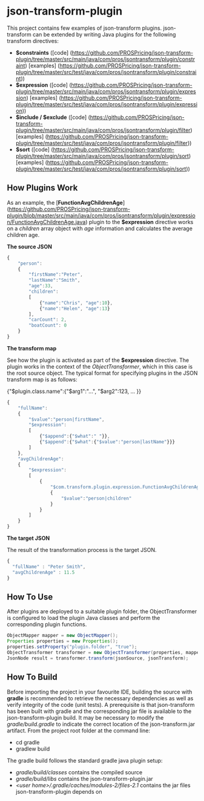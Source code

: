 # json-transform-plugin

This project contains few examples of json-transform plugins. json-transform can be extended by writing Java plugins for the following transform directives:

- **$constraints** ([code]
  (https://github.com/PROSPricing/json-transform-plugin/tree/master/src/main/java/com/pros/jsontransform/plugin/constraint)
  [examples]
  (https://github.com/PROSPricing/json-transform-plugin/tree/master/src/test/java/com/pros/jsontransform/plugin/constraint))
- **$expression** ([code]
  (https://github.com/PROSPricing/json-transform-plugin/tree/master/src/main/java/com/pros/jsontransform/plugin/expression)
  [examples]
  (https://github.com/PROSPricing/json-transform-plugin/tree/master/src/test/java/com/pros/jsontransform/plugin/expression))
- **$include / $exclude** ([code]
  (https://github.com/PROSPricing/json-transform-plugin/tree/master/src/main/java/com/pros/jsontransform/plugin/filter)
  [examples]
  (https://github.com/PROSPricing/json-transform-plugin/tree/master/src/test/java/com/pros/jsontransform/plugin/filter))
- **$sort** ([code]
  (https://github.com/PROSPricing/json-transform-plugin/tree/master/src/main/java/com/pros/jsontransform/plugin/sort)
  [examples]
  (https://github.com/PROSPricing/json-transform-plugin/tree/master/src/test/java/com/pros/jsontransform/plugin/sort))

## How Plugins Work

As an example, the [**FunctionAvgChildrenAge**] (https://github.com/PROSPricing/json-transform-plugin/blob/master/src/main/java/com/pros/jsontransform/plugin/expression/FunctionAvgChildrenAge.java) plugin to the **$expression** directive works on a *children* array object with *age* information and calculates the average children age.

**The source JSON**

```javascript
{
    "person":
    {
        "firstName":"Peter",
        "lastName":"Smith",
        "age":33,
        "children":
        [
            {"name":"Chris", "age":10},
            {"name":"Helen", "age":13}
        ],
        "carCount": 2,
        "boatCount": 0
    }
}
```

**The transform map**

See how the plugin is activated as part of the **$expression** directive. The plugin works in the context of the *ObjectTransformer*, which in this case is the root source object. The typical format for specifying plugins in the JSON transform map is as follows:

{"$plugin.class.name":{"$arg1":"...", "$arg2":123, ... }}

```javascript
{
    "fullName":
    {
        "$value":"person|firstName",
        "$expression":
        [
            {"$append":{"$what":" "}},
            {"$append":{"$what":{"$value":"person|lastName"}}}
        ]
    },
    "avgChildrenAge":
    {
        "$expression":
        [
            {
                "$com.transform.plugin.expression.FunctionAvgChildrenAge":
                {
                    "$value":"person|children"
                }
            }
        ]
    }
}
```

**The target JSON**

The result of the transformation process is the target JSON.

```javascript
{
  "fullName" : "Peter Smith",
  "avgChildrenAge" : 11.5
}
```

## How To Use

After plugins are deployed to a suitable plugin folder, the ObjectTransformer is configured to load the  plugin Java classes and perform the corresponding plugin functions.

```java
ObjectMapper mapper = new ObjectMapper();
Properties properties = new Properties();
properties.setProperty("plugin.folder", "true");
ObjectTransformer transformer = new ObjectTransformer(properties, mapper);
JsonNode result = transformer.transform(jsonSource, jsonTransform);
```

## How To Build

Before importing the project in your favourite IDE, building the source with **gradle** is recommended to retrieve the necessary dependencies as well as verify integrity of the code (unit tests). A prerequisite is that json-transform has been built with gradle and the corresponding jar file is available to the json-transform-plugin build. It may be necessary to modify the *gradle/build.gradle* to indicate the correct location of the json-transform.jar artifact. From the project root folder at the command line:

- cd gradle
- gradlew build

The gradle build follows the standard gradle java plugin setup:

- *gradle/build/classes* contains the compiled source
- *gradle/build/libs* contains the json-transform-plugin.jar
- *\<user home\>/.gradle/caches/modules-2/files-2.1* contains the jar files json-transform-plugin depends on


